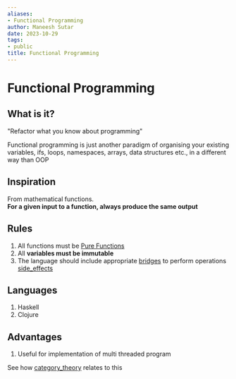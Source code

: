 ```yaml
---
aliases:
- Functional Programming
author: Maneesh Sutar
date: 2023-10-29
tags:
- public
title: Functional Programming
---
```


# Functional Programming

## What is it?

"Refactor what you know about programming"

Functional programming is just another paradigm of organising your existing variables, ifs, loops, namespaces, arrays, data structures etc., in a different way than OOP

## Inspiration

From mathematical functions.  
**For a given input to a function, always produce the same output**

## Rules

1. All functions must be [Pure Functions](pure_functions.md)
1. All **variables must be immutable**
1. The language should include appropriate [bridges](bridges.md) to perform operations [side_effects](side_effects.md)

## Languages

1. Haskell
1. Clojure

## Advantages

1. Useful for implementation of multi threaded program

See how [category_theory](category_theory.md) relates to this

